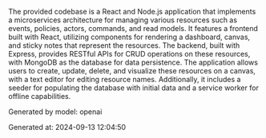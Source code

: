 The provided codebase is a React and Node.js application that implements a microservices architecture for managing various resources such as events, policies, actors, commands, and read models. It features a frontend built with React, utilizing components for rendering a dashboard, canvas, and sticky notes that represent the resources. The backend, built with Express, provides RESTful APIs for CRUD operations on these resources, with MongoDB as the database for data persistence. The application allows users to create, update, delete, and visualize these resources on a canvas, with a text editor for editing resource names. Additionally, it includes a seeder for populating the database with initial data and a service worker for offline capabilities.

Generated by model: openai

Generated at: 2024-09-13 12:04:50